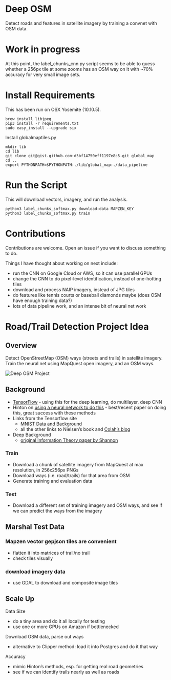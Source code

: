 # Deep OSM

Detect roads and features in satellite imagery by training a convnet with OSM data.

# Work in progress

At this point, the label_chunks_cnn.py script seems to be able to guess whether a 256px tile at some zooms has an OSM way on it with ~70% accuracy for very small image sets.

# Install Requirements

This has been run on OSX Yosemite (10.10.5).

    brew install libjpeg
    pip3 install -r requirements.txt 
    sudo easy_install --upgrade six

Install globalmaptiles.py

    mkdir lib
    cd lib
    git clone git@gist.github.com:d5bf14750eff1197e8c5.git global_map
    cd ..
    export PYTHONPATH=$PYTHONPATH:./lib/global_map:./data_pipeline

# Run the Script
This will download vectors, imagery, and run the analysis.

    python3 label_chunks_softmax.py download-data MAPZEN_KEY
    python3 label_chunks_softmax.py train

# Contributions

Contributions are welcome. Open an issue if you want to discuss something to do.

Things I have thought about working on next include:

 * run the CNN on Google Cloud or AWS, so it can use parallel GPUs
 * change the CNN to do pixel-level identification, instead of one-hotting tiles
 * download and process NAIP imagery, instead of JPG tiles
 * do features like tennis courts or baseball diamonds maybe (does OSM have enough training data?)
 * lots of data pipeline work, and an intense bit of neural net work

# Road/Trail Detection Project Idea

## Overview

Detect OpenStreetMap (OSM) ways (streets and trails) in satellite imagery. Train the neural net using MapQuest open imagery, and an OSM ways.

![Deep OSM Project](https://gaiagps.mybalsamiq.com/mockups/4278030.png?key=1e42f249214928d1fa7b17cf866401de0c2af867)

## Background

* [TensorFlow](https://www.tensorflow.org/) - using this for the deep learning, do multilayer, deep CNN
* Hinton on [using a neural network to do this](http://citeseerx.ist.psu.edu/viewdoc/download?doi=10.1.1.232.1679&rep=rep1&type=pdf) - best/recent paper on doing this, great success with these methods
* Links from the Tensorflow site
    * [MNIST Data and Background](http://yann.lecun.com/exdb/mnist/)
    * all the other links to Nielsen’s book and [Colah’s blog](http://colah.github.io/posts/2015-08-Backprop/)
* Deep Background
    * [original Information Theory paper by Shannon](http://worrydream.com/refs/Shannon%20-%20A%20Mathematical%20Theory%20of%20Communication.pdf)

### Train

* Download a chunk of satellite imagery from MapQuest at max resolution, in 256x256px PNGs
* Download ways (i.e. road/trails) for that area from OSM 
* Generate training and evaluation data

### Test 

* Download a different set of training imagery and OSM ways, and see if we can predict the ways from the imagery

## Marshal Test Data

### Mapzen vector gepjson tiles are convenient

* flatten it into matrices of trail/no trail
* check tiles visually 

### download imagery data

* use GDAL to download and composite image tiles

## Scale Up

Data Size

* do a tiny area and do it all locally for testing
* use one or more GPUs on Amazon if bottlenecked

Download OSM data, parse out ways

* alternative to Clipper method: load it into Postgres and do it that way

Accuracy

* mimic Hinton’s methods, esp. for getting real road geometries
* see if we can identify trails nearly as well as roads
